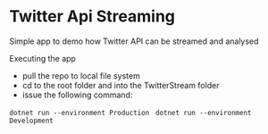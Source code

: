 # Twitter Api Streaming
 Simple app to demo how Twitter API can be streamed and analysed

Executing the app
- pull the repo to local file system
- cd to the root folder and into the TwitterStream folder
- issue the following command:

``` dotnet run --environment Production  ```
``` dotnet run --environment Development  ```



